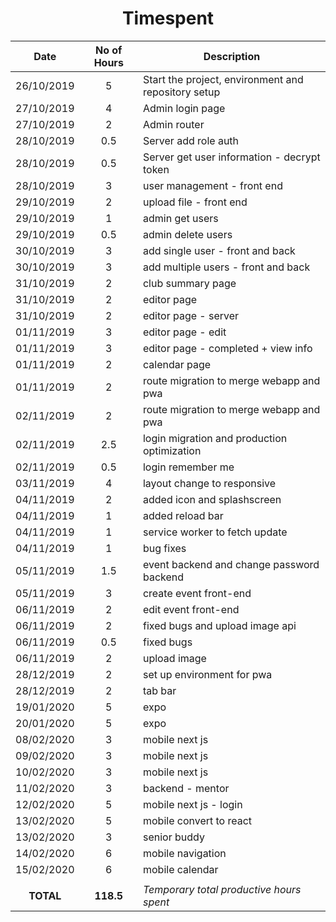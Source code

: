 <!-- markdownlint-disable MD033 -->
<!-- markdownlint-disable MD041 -->
<h1 align="center">Timespent</h1>

|Date      |No of Hours |Description|
|:--------:|:----------:|-----------|
|26/10/2019|5           |Start the project, environment and repository setup|
|27/10/2019|4           |Admin login page|
|27/10/2019|2           |Admin router|
|28/10/2019|0.5         |Server add role auth|
|28/10/2019|0.5         |Server get user information - decrypt token|
|28/10/2019|3           |user management - front end|
|29/10/2019|2           |upload file - front end|
|29/10/2019|1           |admin get users|
|29/10/2019|0.5         |admin delete users|
|30/10/2019|3           |add single user - front and back|
|30/10/2019|3           |add multiple users - front and back|
|31/10/2019|2           |club summary page|
|31/10/2019|2           |editor page|
|31/10/2019|2           |editor page - server|
|01/11/2019|3           |editor page - edit |
|01/11/2019|3           |editor page - completed + view info |
|01/11/2019|2           |calendar page |
|01/11/2019|2           |route migration to merge webapp and pwa |
|02/11/2019|2           |route migration to merge webapp and pwa |
|02/11/2019|2.5         |login migration and production optimization |
|02/11/2019|0.5         |login remember me |
|03/11/2019|4           |layout change to responsive |
|04/11/2019|2           |added icon and splashscreen |
|04/11/2019|1           |added reload bar |
|04/11/2019|1           |service worker to fetch update |
|04/11/2019|1           |bug fixes |
|05/11/2019|1.5         |event backend and change password backend |
|05/11/2019|3           |create event front-end |
|06/11/2019|2           |edit event front-end |
|06/11/2019|2           |fixed bugs and upload image api |
|06/11/2019|0.5         |fixed bugs  |
|06/11/2019|2           |upload image  |
|28/12/2019|2           |set up environment for pwa  |
|28/12/2019|2           |tab bar  |
|19/01/2020|5           |expo  |
|20/01/2020|5           |expo  |
|08/02/2020|3           |mobile next js  |
|09/02/2020|3           |mobile next js  |
|10/02/2020|3           |mobile next js  |
|11/02/2020|3           |backend - mentor  |
|12/02/2020|5           |mobile next js - login  |
|13/02/2020|5           |mobile convert to react  |
|13/02/2020|3           |senior buddy |
|14/02/2020|6           |mobile navigation |
|15/02/2020|6           |mobile calendar |
|||
|**TOTAL** |**118.5**    |*Temporary total productive hours spent*
